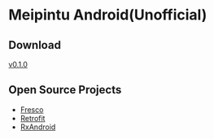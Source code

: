 # Meipintu Android(Unofficial)
## Download
[v0.1.0](https://github.com/halimacc/Meipintu/releases/download/v0.1.0/meipintu-v0.1.0.apk)
## Open Source Projects
* [Fresco](https://github.com/facebook/fresco)
* [Retrofit](https://github.com/square/retrofit)
* [RxAndroid](https://github.com/ReactiveX/RxAndroid)


